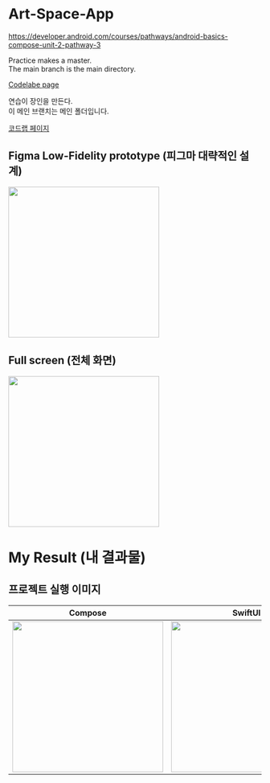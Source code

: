 # Art-Space-App
https://developer.android.com/courses/pathways/android-basics-compose-unit-2-pathway-3

Practice makes a master.   
The main branch is the main directory.   

[Codelabe page](https://developer.android.com/codelabs/basic-android-kotlin-compose-art-space#0)

연습이 장인을 만든다.   
이 메인 브랜치는 메인 폴더입니다.   

[코드랩 페이지](https://developer.android.com/codelabs/basic-android-kotlin-compose-art-space#0)


## Figma Low-Fidelity prototype (피그마 대략적인 설계)
<img src="https://github.com/shwoghk14/Art-Space-App/assets/48680511/20006657-2c0d-456b-8c50-17626fd74d34" width="300" />

## Full screen (전체 화면)
<img src="https://github.com/shwoghk14/Art-Space-App/assets/48680511/a5c73153-567c-45e6-b901-5de4f7e6c9d8" width="300" />

# My Result (내 결과물)
## 프로젝트 실행 이미지
| Compose | SwiftUI |
| :---------------: | :---------------: |
| <img src="https://github.com/shwoghk14/Art-Space-App/assets/48680511/498f6bc0-346e-4919-9b7d-b03b154a053b" width="300" /> | <img src="https://github.com/shwoghk14/Art-Space-App/assets/48680511/512e72e9-3cbf-4268-9469-37d9d704cc20" width="300" /> |
